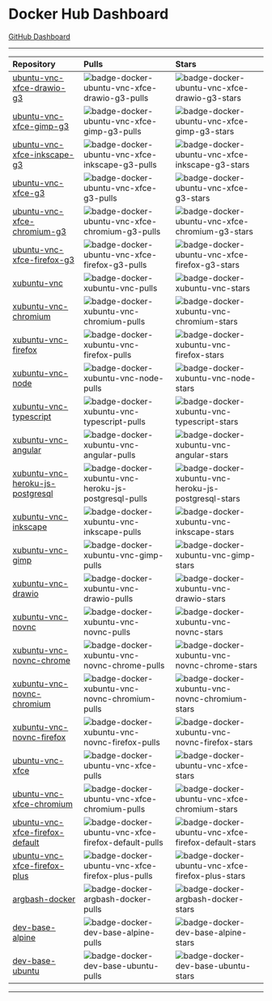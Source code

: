 # Docker Hub Dashboard

[GitHub Dashboard](https://github.com/accetto/dashboard/blob/master/github-dashboard.md)

***

| Repository                                                                                            | Pulls                                                                                                       | Stars                                                                                                       |
| :---------------------------------------------------------------------------------------------------- | :---------------------------------------------------------------------------------------------------------- | :---------------------------------------------------------------------------------------------------------- |
| [ubuntu-vnc-xfce-drawio-g3](https://hub.docker.com/r/accetto/ubuntu-vnc-xfce-drawio-g3)               | ![badge-docker-ubuntu-vnc-xfce-drawio-g3-pulls][badge-docker-ubuntu-vnc-xfce-drawio-g3-pulls]               | ![badge-docker-ubuntu-vnc-xfce-drawio-g3-stars][badge-docker-ubuntu-vnc-xfce-drawio-g3-stars]               |
| [ubuntu-vnc-xfce-gimp-g3](https://hub.docker.com/r/accetto/ubuntu-vnc-xfce-gimp-g3)                   | ![badge-docker-ubuntu-vnc-xfce-gimp-g3-pulls][badge-docker-ubuntu-vnc-xfce-gimp-g3-pulls]                   | ![badge-docker-ubuntu-vnc-xfce-gimp-g3-stars][badge-docker-ubuntu-vnc-xfce-gimp-g3-stars]                   |
| [ubuntu-vnc-xfce-inkscape-g3](https://hub.docker.com/r/accetto/ubuntu-vnc-xfce-inkscape-g3)           | ![badge-docker-ubuntu-vnc-xfce-inkscape-g3-pulls][badge-docker-ubuntu-vnc-xfce-inkscape-g3-pulls]           | ![badge-docker-ubuntu-vnc-xfce-inkscape-g3-stars][badge-docker-ubuntu-vnc-xfce-inkscape-g3-stars]           |
| [ubuntu-vnc-xfce-g3](https://hub.docker.com/r/accetto/ubuntu-vnc-xfce-g3)                             | ![badge-docker-ubuntu-vnc-xfce-g3-pulls][badge-docker-ubuntu-vnc-xfce-g3-pulls]                             | ![badge-docker-ubuntu-vnc-xfce-g3-stars][badge-docker-ubuntu-vnc-xfce-g3-stars]                             |
| [ubuntu-vnc-xfce-chromium-g3](https://hub.docker.com/r/accetto/ubuntu-vnc-xfce-chromium-g3)           | ![badge-docker-ubuntu-vnc-xfce-chromium-g3-pulls][badge-docker-ubuntu-vnc-xfce-chromium-g3-pulls]           | ![badge-docker-ubuntu-vnc-xfce-chromium-g3-stars][badge-docker-ubuntu-vnc-xfce-chromium-g3-stars]           |
| [ubuntu-vnc-xfce-firefox-g3](https://hub.docker.com/r/accetto/ubuntu-vnc-xfce-firefox-g3)             | ![badge-docker-ubuntu-vnc-xfce-firefox-g3-pulls][badge-docker-ubuntu-vnc-xfce-firefox-g3-pulls]             | ![badge-docker-ubuntu-vnc-xfce-firefox-g3-stars][badge-docker-ubuntu-vnc-xfce-firefox-g3-stars]             |
| [xubuntu-vnc](https://hub.docker.com/r/accetto/xubuntu-vnc)                                           | ![badge-docker-xubuntu-vnc-pulls][badge-docker-xubuntu-vnc-pulls]                                           | ![badge-docker-xubuntu-vnc-stars][badge-docker-xubuntu-vnc-stars]                                           |
| [xubuntu-vnc-chromium](https://hub.docker.com/r/accetto/xubuntu-vnc-chromium)                         | ![badge-docker-xubuntu-vnc-chromium-pulls][badge-docker-xubuntu-vnc-chromium-pulls]                         | ![badge-docker-xubuntu-vnc-chromium-stars][badge-docker-xubuntu-vnc-chromium-stars]                         |
| [xubuntu-vnc-firefox](https://hub.docker.com/r/accetto/xubuntu-vnc-firefox)                           | ![badge-docker-xubuntu-vnc-firefox-pulls][badge-docker-xubuntu-vnc-firefox-pulls]                           | ![badge-docker-xubuntu-vnc-firefox-stars][badge-docker-xubuntu-vnc-firefox-stars]                           |
| [xubuntu-vnc-node](https://hub.docker.com/r/accetto/xubuntu-vnc-node)                                 | ![badge-docker-xubuntu-vnc-node-pulls][badge-docker-xubuntu-vnc-node-pulls]                                 | ![badge-docker-xubuntu-vnc-node-stars][badge-docker-xubuntu-vnc-node-stars]                                 |
| [xubuntu-vnc-typescript](https://hub.docker.com/r/accetto/xubuntu-vnc-typescript)                     | ![badge-docker-xubuntu-vnc-typescript-pulls][badge-docker-xubuntu-vnc-typescript-pulls]                     | ![badge-docker-xubuntu-vnc-typescript-stars][badge-docker-xubuntu-vnc-typescript-stars]                     |
| [xubuntu-vnc-angular](https://hub.docker.com/r/accetto/xubuntu-vnc-angular)                           | ![badge-docker-xubuntu-vnc-angular-pulls][badge-docker-xubuntu-vnc-angular-pulls]                           | ![badge-docker-xubuntu-vnc-angular-stars][badge-docker-xubuntu-vnc-angular-stars]                           |
| [xubuntu-vnc-heroku-js-postgresql](https://hub.docker.com/r/accetto/xubuntu-vnc-heroku-js-postgresql) | ![badge-docker-xubuntu-vnc-heroku-js-postgresql-pulls][badge-docker-xubuntu-vnc-heroku-js-postgresql-pulls] | ![badge-docker-xubuntu-vnc-heroku-js-postgresql-stars][badge-docker-xubuntu-vnc-heroku-js-postgresql-stars] |
| [xubuntu-vnc-inkscape](https://hub.docker.com/r/accetto/xubuntu-vnc-inkscape)                         | ![badge-docker-xubuntu-vnc-inkscape-pulls][badge-docker-xubuntu-vnc-inkscape-pulls]                         | ![badge-docker-xubuntu-vnc-inkscape-stars][badge-docker-xubuntu-vnc-inkscape-stars]                         |
| [xubuntu-vnc-gimp](https://hub.docker.com/r/accetto/xubuntu-vnc-gimp)                                 | ![badge-docker-xubuntu-vnc-gimp-pulls][badge-docker-xubuntu-vnc-gimp-pulls]                                 | ![badge-docker-xubuntu-vnc-gimp-stars][badge-docker-xubuntu-vnc-gimp-stars]                                 |
| [xubuntu-vnc-drawio](https://hub.docker.com/r/accetto/xubuntu-vnc-drawio)                             | ![badge-docker-xubuntu-vnc-drawio-pulls][badge-docker-xubuntu-vnc-drawio-pulls]                             | ![badge-docker-xubuntu-vnc-drawio-stars][badge-docker-xubuntu-vnc-drawio-stars]                             |
| [xubuntu-vnc-novnc](https://hub.docker.com/r/accetto/xubuntu-vnc-novnc)                               | ![badge-docker-xubuntu-vnc-novnc-pulls][badge-docker-xubuntu-vnc-novnc-pulls]                               | ![badge-docker-xubuntu-vnc-novnc-stars][badge-docker-xubuntu-vnc-novnc-stars]                               |
| [xubuntu-vnc-novnc-chrome](https://hub.docker.com/r/accetto/xubuntu-vnc-novnc-chrome)                 | ![badge-docker-xubuntu-vnc-novnc-chrome-pulls][badge-docker-xubuntu-vnc-novnc-chrome-pulls]                 | ![badge-docker-xubuntu-vnc-novnc-chrome-stars][badge-docker-xubuntu-vnc-novnc-chrome-stars]                 |
| [xubuntu-vnc-novnc-chromium](https://hub.docker.com/r/accetto/xubuntu-vnc-novnc-chromium)             | ![badge-docker-xubuntu-vnc-novnc-chromium-pulls][badge-docker-xubuntu-vnc-novnc-chromium-pulls]             | ![badge-docker-xubuntu-vnc-novnc-chromium-stars][badge-docker-xubuntu-vnc-novnc-chromium-stars]             |
| [xubuntu-vnc-novnc-firefox](https://hub.docker.com/r/accetto/xubuntu-vnc-novnc-firefox)               | ![badge-docker-xubuntu-vnc-novnc-firefox-pulls][badge-docker-xubuntu-vnc-novnc-firefox-pulls]               | ![badge-docker-xubuntu-vnc-novnc-firefox-stars][badge-docker-xubuntu-vnc-novnc-firefox-stars]               |
| [ubuntu-vnc-xfce](https://hub.docker.com/r/accetto/ubuntu-vnc-xfce)                                   | ![badge-docker-ubuntu-vnc-xfce-pulls][badge-docker-ubuntu-vnc-xfce-pulls]                                   | ![badge-docker-ubuntu-vnc-xfce-stars][badge-docker-ubuntu-vnc-xfce-stars]                                   |
| [ubuntu-vnc-xfce-chromium](https://hub.docker.com/r/accetto/ubuntu-vnc-xfce-chromium)                 | ![badge-docker-ubuntu-vnc-xfce-chromium-pulls][badge-docker-ubuntu-vnc-xfce-chromium-pulls]                 | ![badge-docker-ubuntu-vnc-xfce-chromium-stars][badge-docker-ubuntu-vnc-xfce-chromium-stars]                 |
| [ubuntu-vnc-xfce-firefox-default](https://hub.docker.com/r/accetto/ubuntu-vnc-xfce-firefox-default)   | ![badge-docker-ubuntu-vnc-xfce-firefox-default-pulls][badge-docker-ubuntu-vnc-xfce-firefox-default-pulls]   | ![badge-docker-ubuntu-vnc-xfce-firefox-default-stars][badge-docker-ubuntu-vnc-xfce-firefox-default-stars]   |
| [ubuntu-vnc-xfce-firefox-plus](https://hub.docker.com/r/accetto/ubuntu-vnc-xfce-firefox-plus)         | ![badge-docker-ubuntu-vnc-xfce-firefox-plus-pulls][badge-docker-ubuntu-vnc-xfce-firefox-plus-pulls]         | ![badge-docker-ubuntu-vnc-xfce-firefox-plus-stars][badge-docker-ubuntu-vnc-xfce-firefox-plus-stars]         |
| [argbash-docker](https://hub.docker.com/r/accetto/argbash-docker)                                     | ![badge-docker-argbash-docker-pulls][badge-docker-argbash-docker-pulls]                                     | ![badge-docker-argbash-docker-stars][badge-docker-argbash-docker-stars]                                     |
| [dev-base-alpine](https://hub.docker.com/r/accetto/dev-base-alpine)                                   | ![badge-docker-dev-base-alpine-pulls][badge-docker-dev-base-alpine-pulls]                                   | ![badge-docker-dev-base-alpine-stars][badge-docker-dev-base-alpine-stars]                                   |
| [dev-base-ubuntu](https://hub.docker.com/r/accetto/dev-base-ubuntu)                                   | ![badge-docker-dev-base-ubuntu-pulls][badge-docker-dev-base-ubuntu-pulls]                                   | ![badge-docker-dev-base-ubuntu-stars][badge-docker-dev-base-ubuntu-stars]                                   |

***

<!-- docker badges ubuntu-vnc-xfce-drawio-g3 -->

[badge-docker-ubuntu-vnc-xfce-drawio-g3-pulls]: https://badgen.net/docker/pulls/accetto/ubuntu-vnc-xfce-drawio-g3?icon=docker&label=pulls

[badge-docker-ubuntu-vnc-xfce-drawio-g3-stars]: https://badgen.net/docker/stars/accetto/ubuntu-vnc-xfce-drawio-g3?icon=docker&label=stars

<!-- docker badges ubuntu-vnc-xfce-gimp-g3 -->

[badge-docker-ubuntu-vnc-xfce-gimp-g3-pulls]: https://badgen.net/docker/pulls/accetto/ubuntu-vnc-xfce-gimp-g3?icon=docker&label=pulls

[badge-docker-ubuntu-vnc-xfce-gimp-g3-stars]: https://badgen.net/docker/stars/accetto/ubuntu-vnc-xfce-gimp-g3?icon=docker&label=stars

<!-- docker badges ubuntu-vnc-xfce-inkscape-g3 -->

[badge-docker-ubuntu-vnc-xfce-inkscape-g3-pulls]: https://badgen.net/docker/pulls/accetto/ubuntu-vnc-xfce-inkscape-g3?icon=docker&label=pulls

[badge-docker-ubuntu-vnc-xfce-inkscape-g3-stars]: https://badgen.net/docker/stars/accetto/ubuntu-vnc-xfce-inkscape-g3?icon=docker&label=stars

<!-- docker badges ubuntu-vnc-xfce-g3 -->

[badge-docker-ubuntu-vnc-xfce-g3-pulls]: https://badgen.net/docker/pulls/accetto/ubuntu-vnc-xfce-g3?icon=docker&label=pulls

[badge-docker-ubuntu-vnc-xfce-g3-stars]: https://badgen.net/docker/stars/accetto/ubuntu-vnc-xfce-g3?icon=docker&label=stars

<!-- docker badges ubuntu-vnc-xfce-chromium-g3 -->

[badge-docker-ubuntu-vnc-xfce-chromium-g3-pulls]: https://badgen.net/docker/pulls/accetto/ubuntu-vnc-xfce-chromium-g3?icon=docker&label=pulls

[badge-docker-ubuntu-vnc-xfce-chromium-g3-stars]: https://badgen.net/docker/stars/accetto/ubuntu-vnc-xfce-chromium-g3?icon=docker&label=stars

<!-- docker badges ubuntu-vnc-xfce-firefox-g3 -->

[badge-docker-ubuntu-vnc-xfce-firefox-g3-pulls]: https://badgen.net/docker/pulls/accetto/ubuntu-vnc-xfce-firefox-g3?icon=docker&label=pulls

[badge-docker-ubuntu-vnc-xfce-firefox-g3-stars]: https://badgen.net/docker/stars/accetto/ubuntu-vnc-xfce-firefox-g3?icon=docker&label=stars

<!-- docker badges xubuntu-vnc -->

[badge-docker-xubuntu-vnc-pulls]: https://badgen.net/docker/pulls/accetto/xubuntu-vnc?icon=docker&label=pulls

[badge-docker-xubuntu-vnc-stars]: https://badgen.net/docker/stars/accetto/xubuntu-vnc?icon=docker&label=stars

<!-- docker badges xubuntu-vnc-chromium -->

[badge-docker-xubuntu-vnc-chromium-pulls]: https://badgen.net/docker/pulls/accetto/xubuntu-vnc-chromium?icon=docker&label=pulls

[badge-docker-xubuntu-vnc-chromium-stars]: https://badgen.net/docker/stars/accetto/xubuntu-vnc-chromium?icon=docker&label=stars

<!-- docker badges xubuntu-vnc-firefox -->

[badge-docker-xubuntu-vnc-firefox-pulls]: https://badgen.net/docker/pulls/accetto/xubuntu-vnc-firefox?icon=docker&label=pulls

[badge-docker-xubuntu-vnc-firefox-stars]: https://badgen.net/docker/stars/accetto/xubuntu-vnc-firefox?icon=docker&label=stars

<!-- docker badges xubuntu-vnc-node -->

[badge-docker-xubuntu-vnc-node-pulls]: https://badgen.net/docker/pulls/accetto/xubuntu-vnc-node?icon=docker&label=pulls

[badge-docker-xubuntu-vnc-node-stars]: https://badgen.net/docker/stars/accetto/xubuntu-vnc-node?icon=docker&label=stars

<!-- docker badges xubuntu-vnc-typescript-->

[badge-docker-xubuntu-vnc-typescript-pulls]: https://badgen.net/docker/pulls/accetto/xubuntu-vnc-typescript?icon=docker&label=pulls

[badge-docker-xubuntu-vnc-typescript-stars]: https://badgen.net/docker/stars/accetto/xubuntu-vnc-typescript?icon=docker&label=stars

<!-- docker badges xubuntu-vnc-angular -->

[badge-docker-xubuntu-vnc-angular-pulls]: https://badgen.net/docker/pulls/accetto/xubuntu-vnc-angular?icon=docker&label=pulls

[badge-docker-xubuntu-vnc-angular-stars]: https://badgen.net/docker/stars/accetto/xubuntu-vnc-angular?icon=docker&label=stars

<!-- docker badges xubuntu-vnc-heroku-js-postgresql -->

[badge-docker-xubuntu-vnc-heroku-js-postgresql-pulls]: https://badgen.net/docker/pulls/accetto/xubuntu-vnc-heroku-js-postgresql?icon=docker&label=pulls

[badge-docker-xubuntu-vnc-heroku-js-postgresql-stars]: https://badgen.net/docker/stars/accetto/xubuntu-vnc-heroku-js-postgresql?icon=docker&label=stars

<!-- docker badges xubuntu-vnc-inkscape -->

[badge-docker-xubuntu-vnc-inkscape-pulls]: https://badgen.net/docker/pulls/accetto/xubuntu-vnc-inkscape?icon=docker&label=pulls

[badge-docker-xubuntu-vnc-inkscape-stars]: https://badgen.net/docker/stars/accetto/xubuntu-vnc-inkscape?icon=docker&label=stars

<!-- docker badges xubuntu-vnc-gimp -->

[badge-docker-xubuntu-vnc-gimp-pulls]: https://badgen.net/docker/pulls/accetto/xubuntu-vnc-gimp?icon=docker&label=pulls

[badge-docker-xubuntu-vnc-gimp-stars]: https://badgen.net/docker/stars/accetto/xubuntu-vnc-gimp?icon=docker&label=stars

<!-- docker badges xubuntu-vnc-drawio -->

[badge-docker-xubuntu-vnc-drawio-pulls]: https://badgen.net/docker/pulls/accetto/xubuntu-vnc-drawio?icon=docker&label=pulls

[badge-docker-xubuntu-vnc-drawio-stars]: https://badgen.net/docker/stars/accetto/xubuntu-vnc-drawio?icon=docker&label=stars

<!-- docker badges xubuntu-vnc-novnc -->

[badge-docker-xubuntu-vnc-novnc-pulls]: https://badgen.net/docker/pulls/accetto/xubuntu-vnc-novnc?icon=docker&label=pulls

[badge-docker-xubuntu-vnc-novnc-stars]: https://badgen.net/docker/stars/accetto/xubuntu-vnc-novnc?icon=docker&label=stars

<!-- docker badges xubuntu-vnc-novnc-chrome -->

[badge-docker-xubuntu-vnc-novnc-chrome-pulls]: https://badgen.net/docker/pulls/accetto/xubuntu-vnc-novnc-chrome?icon=docker&label=pulls

[badge-docker-xubuntu-vnc-novnc-chrome-stars]: https://badgen.net/docker/stars/accetto/xubuntu-vnc-novnc-chrome?icon=docker&label=stars

<!-- docker badges xubuntu-vnc-novnc-chromium -->

[badge-docker-xubuntu-vnc-novnc-chromium-pulls]: https://badgen.net/docker/pulls/accetto/xubuntu-vnc-novnc-chromium?icon=docker&label=pulls

[badge-docker-xubuntu-vnc-novnc-chromium-stars]: https://badgen.net/docker/stars/accetto/xubuntu-vnc-novnc-chromium?icon=docker&label=stars

<!-- docker badges xubuntu-vnc-novnc-firefox -->

[badge-docker-xubuntu-vnc-novnc-firefox-pulls]: https://badgen.net/docker/pulls/accetto/xubuntu-vnc-novnc-firefox?icon=docker&label=pulls

[badge-docker-xubuntu-vnc-novnc-firefox-stars]: https://badgen.net/docker/stars/accetto/xubuntu-vnc-novnc-firefox?icon=docker&label=stars

<!-- docker badges ubuntu-vnc-xfce -->

[badge-docker-ubuntu-vnc-xfce-pulls]: https://badgen.net/docker/pulls/accetto/ubuntu-vnc-xfce?icon=docker&label=pulls

[badge-docker-ubuntu-vnc-xfce-stars]: https://badgen.net/docker/stars/accetto/ubuntu-vnc-xfce?icon=docker&label=stars

<!-- docker badges ubuntu-vnc-xfce-chromium -->

[badge-docker-ubuntu-vnc-xfce-chromium-pulls]: https://badgen.net/docker/pulls/accetto/ubuntu-vnc-xfce-chromium?icon=docker&label=pulls

[badge-docker-ubuntu-vnc-xfce-chromium-stars]: https://badgen.net/docker/stars/accetto/ubuntu-vnc-xfce-chromium?icon=docker&label=stars

<!-- docker badges ubuntu-vnc-xfce-firefox-default -->

[badge-docker-ubuntu-vnc-xfce-firefox-default-pulls]: https://badgen.net/docker/pulls/accetto/ubuntu-vnc-xfce-firefox-default?icon=docker&label=pulls

[badge-docker-ubuntu-vnc-xfce-firefox-default-stars]: https://badgen.net/docker/stars/accetto/ubuntu-vnc-xfce-firefox-default?icon=docker&label=stars

<!-- docker badges ubuntu-vnc-xfce-firefox-plus -->

[badge-docker-ubuntu-vnc-xfce-firefox-plus-pulls]: https://badgen.net/docker/pulls/accetto/ubuntu-vnc-xfce-firefox-plus?icon=docker&label=pulls

[badge-docker-ubuntu-vnc-xfce-firefox-plus-stars]: https://badgen.net/docker/stars/accetto/ubuntu-vnc-xfce-firefox-plus?icon=docker&label=stars

<!-- docker badges argbash-docker -->

[badge-docker-argbash-docker-pulls]: https://badgen.net/docker/pulls/accetto/argbash-docker?icon=docker&label=pulls

[badge-docker-argbash-docker-stars]: https://badgen.net/docker/stars/accetto/argbash-docker?icon=docker&label=stars

<!-- docker badges dev-base-alpine -->

[badge-docker-dev-base-alpine-pulls]: https://badgen.net/docker/pulls/accetto/dev-base-alpine?icon=docker&label=pulls

[badge-docker-dev-base-alpine-stars]: https://badgen.net/docker/stars/accetto/dev-base-alpine?icon=docker&label=stars

<!-- docker badges dev-base-ubuntu -->

[badge-docker-dev-base-ubuntu-pulls]: https://badgen.net/docker/pulls/accetto/dev-base-ubuntu?icon=docker&label=pulls

[badge-docker-dev-base-ubuntu-stars]: https://badgen.net/docker/stars/accetto/dev-base-ubuntu?icon=docker&label=stars
